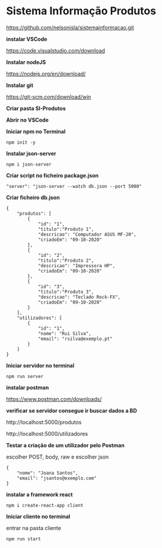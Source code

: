 # Sistema Informação Produtos

https://github.com/nelsonisla/sistemainformacao.git

**instalar VSCode**

https://code.visualstudio.com/download

**Instalar nodeJS**

https://nodejs.org/en/download/

**Instalar git**

https://git-scm.com/download/win

**Criar pasta SI-Produtos**

**Abrir no VSCode**

**Iniciar npm no Terminal**

```
npm init -y
```

**Instalar json-server**

```
npm i json-server
```

**Criar script no ficheiro package.json**

```
"server": "json-server --watch db.json --port 5000"
```

**Criar ficheiro db.json**

```
{
    "produtos": [
        {
            "id": "1",
            "titulo":"Produto 1",
            "descricao": "Computador ASUS MF-20",
            "criadoEm": "09-10-2020"
        },
        {
            "id": "2",
            "titulo":"Produto 2",
            "descricao": "Impressora HP",
            "criadoEm": "09-10-2020"
        },
        {
            "id": "3",
            "titulo":"Produto 3",
            "descricao": "Teclado Rock-FX",
            "criadoEm": "09-10-2020"
        }
    ],
    "utilizadores": [
        {
            "id": "1",
            "nome": "Rui Silva",
            "email": "rsilva@exemplo.pt"
        }
    ]
}
```

**Iniciar servidor no terminal**

```
npm run server
```

**instalar postman**

https://www.postman.com/downloads/

**verificar se servidor consegue ir buscar dados a BD**

http://localhost:5000/produtos

http://localhost:5000/utilizadores

**Testar a criação de um utilizador pelo Postman**

escolher POST, body, raw e escolher json

```
{
    "nome": "Joana Santos",
    "email": "jsantos@exemplo.com"
}
```

**instalar a framework react**

```
npm i create-react-app client
```

**Iniciar cliente no terminal**

entrar na pasta cliente

```
npm run start
```
